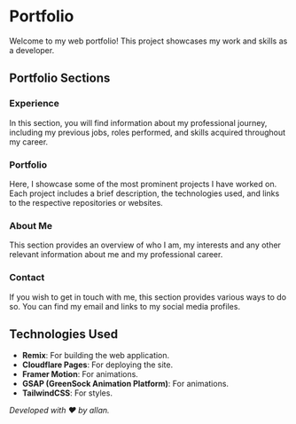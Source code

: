 # Portfolio

Welcome to my web portfolio! This project showcases my work and skills as a developer. 

## Portfolio Sections

### Experience

In this section, you will find information about my professional journey, including my previous jobs, roles performed, and skills acquired throughout my career.

### Portfolio

Here, I showcase some of the most prominent projects I have worked on. Each project includes a brief description, the technologies used, and links to the respective repositories or websites.

### About Me

This section provides an overview of who I am, my interests and any other relevant information about me and my professional career.
 
### Contact

If you wish to get in touch with me, this section provides various ways to do so. You can find my email and links to my social media profiles.

## Technologies Used

- **Remix**: For building the web application. 
- **Cloudflare Pages**: For deploying the site.
- **Framer Motion**: For animations.
- **GSAP (GreenSock Animation Platform)**: For animations.
- **TailwindCSS**: For styles.

*Developed with ❤️ by allan.*
